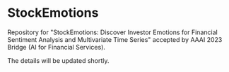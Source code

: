 # StockEmotions
Repository for "StockEmotions: Discover Investor Emotions for Financial Sentiment Analysis and Multivariate Time Series" accepted by AAAI 2023 Bridge (AI for Financial Services).

The details will be updated shortly. 
